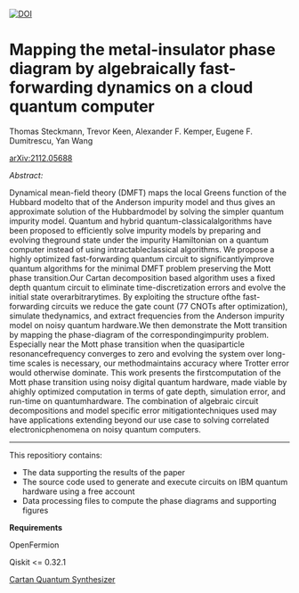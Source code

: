 [![DOI](https://zenodo.org/badge/452008057.svg)](https://zenodo.org/badge/latestdoi/452008057)

# Mapping the metal-insulator phase diagram by algebraically fast-forwarding dynamics on a cloud quantum computer

Thomas Steckmann, Trevor Keen, Alexander F. Kemper, Eugene F. Dumitrescu, Yan Wang

[arXiv:2112.05688](https://arxiv.org/abs/2112.05688)

*Abstract:*

Dynamical mean-field theory (DMFT) maps the local Greens function of the Hubbard modelto that of the Anderson impurity model and thus gives an approximate solution of the Hubbardmodel by solving the simpler quantum impurity model. Quantum and hybrid quantum-classicalalgorithms have been proposed to efficiently solve impurity models by preparing and evolving theground state under the impurity Hamiltonian on a quantum computer instead of using intractableclassical algorithms. We propose a highly optimized fast-forwarding quantum circuit to significantlyimprove quantum algorithms for the minimal DMFT problem preserving the Mott phase transition.Our Cartan decomposition based algorithm uses a fixed depth quantum circuit to eliminate time-discretization errors and evolve the initial state overarbitrarytimes. By exploiting the structure ofthe fast-forwarding circuits we reduce the gate count (77 CNOTs after optimization), simulate thedynamics, and extract frequencies from the Anderson impurity model on noisy quantum hardware.We then demonstrate the Mott transition by mapping the phase-diagram of the correspondingimpurity problem.  Especially near the Mott phase transition when the quasiparticle resonancefrequency converges to zero and evolving the system over long-time scales is necessary, our methodmaintains accuracy where Trotter error would otherwise dominate.  This work presents the firstcomputation of the Mott phase transition using noisy digital quantum hardware, made viable by ahighly optimized computation in terms of gate depth, simulation error, and run-time on quantumhardware. The combination of algebraic circuit decompositions and model specific error mitigationtechniques used may have applications extending beyond our use case to solving correlated electronicphenomena on noisy quantum computers.

---

This repositiory contains:

- The data supporting the results of the paper
- The source code used to generate and execute circuits on IBM quantum hardware using a free account
- Data processing files to compute the phase diagrams and supporting figures

**Requirements**

OpenFermion

Qiskit <= 0.32.1

[Cartan Quantum Synthesizer](https://github.com/kemperlab/cartan-quantum-synthesizer)

